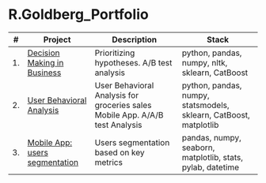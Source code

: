 # R.Goldberg_Portfolio


| #    | Project                | Description                                                     | Stack                                                        |
| ---- | ------------------------------------------------------------ | ------------------------------------------------------------ | ------------------------------------------------------------ |
| 1.   | [Decision Making in Business](https://github.com/RevGo59/R.Goldberg_Portfolio/tree/main/Decision_Making_in_Business) | Prioritizing hypotheses. A/B test analysis | python, pandas, numpy, nltk, sklearn, CatBoost |
| 2.   | [User Behavioral Analysis](https://) | User Behavioral Analysis for groceries sales Mobile App. A/A/B test Analysis | python, pandas, numpy, statsmodels, sklearn, CatBoost, matplotlib |
| 3.   | [ Mobile App: users segmentation](https://) | Users segmentation based on key metrics | pandas, numpy, seaborn, matplotlib, stats, pylab, datetime |
